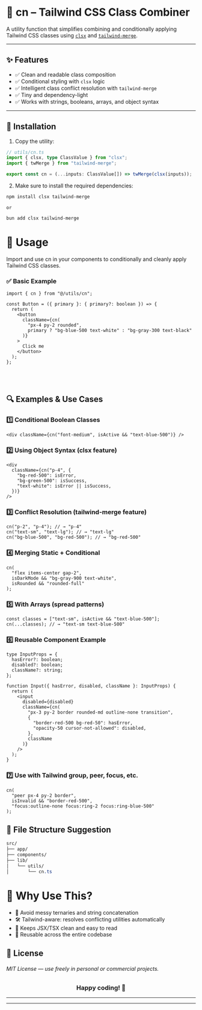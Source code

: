 # 🧩 cn – Tailwind CSS Class Combiner

A utility function that simplifies combining and conditionally applying Tailwind CSS classes using [`clsx`](https://www.npmjs.com/package/clsx) and [`tailwind-merge`](https://www.npmjs.com/package/tailwind-merge).

---

## ✨ Features

- ✅ Clean and readable class composition
- ✅ Conditional styling with `clsx` logic
- ✅ Intelligent class conflict resolution with `tailwind-merge`
- ✅ Tiny and dependency-light
- ✅ Works with strings, booleans, arrays, and object syntax

---

## 🚀 Installation

1. Copy the utility:

```ts
// utils/cn.ts
import { clsx, type ClassValue } from "clsx";
import { twMerge } from "tailwind-merge";

export const cn = (...inputs: ClassValue[]) => twMerge(clsx(inputs));
```

2. Make sure to install the required dependencies:

```bash
npm install clsx tailwind-merge
```

`or`

```bash
bun add clsx tailwind-merge
```

# 🚀 Usage

Import and use cn in your components to conditionally and cleanly apply Tailwind CSS classes.

### ✅ Basic Example

```tsx
import { cn } from "@/utils/cn";

const Button = ({ primary }: { primary?: boolean }) => {
  return (
    <button
      className={cn(
        "px-4 py-2 rounded",
        primary ? "bg-blue-500 text-white" : "bg-gray-300 text-black"
      )}
    >
      Click me
    </button>
  );
};
```

<br/>
<br/>

## 🔍 Examples & Use Cases

### 1️⃣ Conditional Boolean Classes

```tsx
<div className={cn("font-medium", isActive && "text-blue-500")} />
```

### 2️⃣ Using Object Syntax (clsx feature)

```tsx
<div
  className={cn("p-4", {
    "bg-red-500": isError,
    "bg-green-500": isSuccess,
    "text-white": isError || isSuccess,
  })}
/>
```

### 3️⃣ Conflict Resolution (tailwind-merge feature)

```tsx
cn("p-2", "p-4"); // → "p-4"
cn("text-sm", "text-lg"); // → "text-lg"
cn("bg-blue-500", "bg-red-500"); // → "bg-red-500"
```

### 4️⃣ Merging Static + Conditional

```tsx
cn(
  "flex items-center gap-2",
  isDarkMode && "bg-gray-900 text-white",
  isRounded && "rounded-full"
);
```

### 5️⃣ With Arrays (spread patterns)

```tsx
const classes = ["text-sm", isActive && "text-blue-500"];
cn(...classes); // → "text-sm text-blue-500"
```

### 6️⃣ Reusable Component Example

```tsx
type InputProps = {
  hasError?: boolean;
  disabled?: boolean;
  className?: string;
};

function Input({ hasError, disabled, className }: InputProps) {
  return (
    <input
      disabled={disabled}
      className={cn(
        "px-3 py-2 border rounded-md outline-none transition",
        {
          "border-red-500 bg-red-50": hasError,
          "opacity-50 cursor-not-allowed": disabled,
        },
        className
      )}
    />
  );
}
```

### 7️⃣ Use with Tailwind group, peer, focus, etc.

```tsx
cn(
  "peer px-4 py-2 border",
  isInvalid && "border-red-500",
  "focus:outline-none focus:ring-2 focus:ring-blue-500"
);
```

## 📁 File Structure Suggestion

```css
src/
├── app/
├── components/
├── lib/
│   └── utils/
│       └── cn.ts

```

# 🤔 Why Use This?

- 🧠 Avoid messy ternaries and string concatenation
- 🛠️ Tailwind-aware: resolves conflicting utilities automatically
- 💅 Keeps JSX/TSX clean and easy to read
- 🔁 Reusable across the entire codebase

## 📜 License

###### MIT License — use freely in personal or commercial projects.

<h3 align="center">Happy coding! 🚀</h3>

---

---
